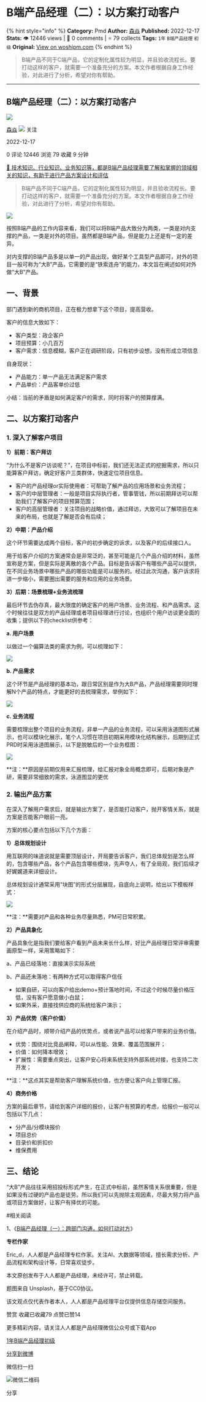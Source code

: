 # B端产品经理（二）：以方案打动客户
{% hint style="info" %}
**Category:** Pmd
**Author:** [森焱](https://www.woshipm.com/u/678450)
**Published:** 2022-12-17  
**Stats:** 👁️ 12446 views | 💬 0 comments | ⭐ 79 collects
**Tags:** `1年` `B端产品经理` `初级`
**Original:** [View on woshipm.com](https://www.woshipm.com/pmd/5708338.html)
{% endhint %}
> B端产品不同于C端产品，它的定制化属性较为明显，并且验收流程长。要打动这样的客户，就需要一个准备充分的方案。本文作者根据自身工作经验，对此进行了分析，希望对你有帮助。

---

## B端产品经理（二）：以方案打动客户

[![](https://image.woshipm.com/wp-files/2019/01/WlgJv6IqlQDsnCmjBOyC.png!/both/72x72)](https://www.woshipm.com/u/678450)

[森焱](https://www.woshipm.com/u/678450) ![](https://static.woshipm.com/tag/1121_1@2x.png) 关注

2022-12-17

0 评论 12446 浏览 79 收藏 9 分钟

[🔗 技术知识、行业知识、业务知识等，都是B端产品经理需要了解和掌握的领域相关的知识，有助于进行产品方案设计和评估](https://ke.qidianla.com/courses/bcpm)

> B端产品不同于C端产品，它的定制化属性较为明显，并且验收流程长。要打动这样的客户，就需要一个准备充分的方案。本文作者根据自身工作经验，对此进行了分析，希望对你有帮助。

![](https://image.woshipm.com/wp-files/2022/12/SpzmXmMwujPX5R2frYTr.jpg)

按照B端产品的工作内容来看，我们可以将B端产品大致分为两类，一类是对内支撑的产品，一类是对外的项目。虽然都是B端产品，但是能力上还是有一定的差异。

对内支撑的B端产品多是以单一的产品出现，做好某个工具型产品即可，对外的项目一般可称为“大B”产品，它需要的是“铁索连舟”的能力，本文旨在阐述如何对外做“大B”产品。

## 一、背景

部门遇到新的商机项目，正在极力想拿下这个项目，提高营收。

客户的信息大致如下：

*   客户类型：政企客户
*   项目预算：小几百万
*   客户需求：信息模糊，客户正在调研阶段，只有初步设想，没有形成立项信息

自身现状：

*   产品能力：单一产品无法满足客户需求
*   产品单价：产品客单价过低

小结：当前的矛盾是如何满足客户的需求，同时将客户的预算撑满。

## 二、以方案打动客户

### 1\. 深入了解客户项目

**1）前期：客户拜访**

“为什么不是客户访谈呢？”，在项目中标前，我们还无法正式的挖掘需求，所以只能算客户拜访，确定好客户三类群体，快速定位项目信息。

*   客户的产品经理or实际使用者：可帮助了解产品的应用场景和业务流程；
*   客户的中层管理者：一般是项目实际执行者，管事管钱，所以前期拜访可以帮助我们了解客户的项目预算范围；
*   客户的高层管理者：关注项目的战略价值，通过拜访，大致可以了解项目在未来的布局，也就是了解是否会有后续；

**2）中期：产品介绍**

这个环节需要达成两个目标，客户的初步确定的诉求，以及客户的后续接口人。

用于给客户介绍的方案通常会是非常泛的，甚至可能是几个产品介绍的材料，虽然宣称是方案，但是实际是离散的各个产品。目标是告诉客户有哪些产品可以提供，在不同业务场景中哪些产品的哪些功能是可以服务的。经过此次沟通，客户诉求将进一步缩小，需要圈出需要的服务和应用的业务场景。

**3）后期：场景梳理+业务流梳理**

最后环节去伪存真，最大限度的确定客户的用户场景、业务流程、和产品需求。这个时候往往是双方的产品经理或者项目经理进行讨论，也组织个用户访谈更全面的收集；提供以下的checklist供参考：

**a. 用户场景**

以做过一个偏算法类的需求为例，可以梳理如下：

![](https://image.woshipm.com/wp-files/2022/12/Gl4DHsfnXHqNEylGAWtr.png)

**b. 产品需求**

这个环节是产品经理的基本功，跟日常区别是作为大B产品，产品经理需要同时理解N个产品的特点，才能更好的去梳理需求，举例如下：

![](https://image.woshipm.com/wp-files/2022/12/Ap7jhU2KHM9S82LgQNau.png)

**c. 业务流程**

需要梳理出整个项目的业务流程，非单一产品的业务流程，可以采用泳道图形式展示，也可以模块化展示，笔个人习惯在项目初期采用模块化结构展示，后期到正式PRD时采用泳道图展示，以下是脱敏后的一个业务框图：

![](https://image.woshipm.com/wp-files/2022/12/fPTl8YIZR30lz3SnnjDR.png)

**注：**原因是前期仅用来汇报梳理，给汇报对象全局概念即可，后期对象是产研，需要非常细致的需求，泳道图显的更优

### 2\. 输出产品方案

在深入了解用户需求后，就是输出方案了，是否能打动客户，抛开客情关系，就是方案是否能客户眼前一亮。

方案的核心要点包括以下几个方面：

**1）总体规划设计**

用互联网的味道说就是需要顶层设计，开局要告诉客户，我们总体规划是怎么样的，包含哪些产品，各个产品包含哪些模块，先声夺人，有了全局观，我们后续才好娓娓道来详细设计。

总体规划设计通常采用“块图”的形式分层展现，自底向上说明，给出以下模板样式：

![](https://image.woshipm.com/wp-files/2022/12/5oskwo9JaMan4060bdlH.png)

**注：**需要对产品和各种业务尽量熟悉，PM可日常积累。

**2）产品具象化**

产品具象化是指我们要给客户看到产品未来长什么样，好比产品经理日常评审需要画原型一样，采用策略如下：

a、产品已经落地：直接演示实际系统

b、产品还未落地：有两种方式可以取得客户信任

*   如果自研，可以向客户给出demo+预计落地时间，不过这个时候尽量价格压低，没有客户愿意做小白鼠；
*   如果外采，直接找供应商的系统给客户演示；

**3）产品优势（客户价值）**

在介绍产品时，顺带介绍产品的优势点，或者说产品可以给客户带来的业务价值。

*   优势：围绕对比竞品阐释，可以从性能、效果、覆盖范围展开；
*   价值：如何降本增效；
*   扩展性：需要重点突出，让客户安心将来系统支持外部系统对接，也支持二次开发；

**注：**这点其实是帮助客户理解系统价值，也方便让客户向上管理汇报。

**4）商务价格**

方案的最后章节，请给到客户详细的报价，让客户有预算的考虑，给报价一般可以包括以下几点：

*   分产品/分模块报价
*   项目总价
*   目录价和折扣价
*   维保费用

## 三、结论

“大B”产品往往采用招投标形式产生，在正式中标前，虽然客情关系很重要，但是如果没有过硬的产品也是徒劳。所以我们可以先抛除主观因素，尽最大努力将产品或项目方案做好，让客户有择优的可能。

#相关阅读

1、《[B端产品经理（一）：跨部门沟通，如何打动对方](https://www.woshipm.com/zhichang/5354298.html)》

**专栏作家**

Eric\_d，人人都是产品经理专栏作家。关注AI、大数据等领域，擅长需求分析、产品流程和架构设计等，日常喜欢徒步。

本文原创发布于人人都是产品经理，未经许可，禁止转载。

题图来自 Unsplash，基于CC0协议。

该文观点仅代表作者本人，人人都是产品经理平台仅提供信息存储空间服务。

赞赏 收藏已收藏79 点赞已赞14

更多精彩内容，请关注人人都是产品经理微信公众号或下载App

[1年](https://www.woshipm.com/tag/1%e5%b9%b4)[B端产品经理](https://www.woshipm.com/tag/b%e7%ab%af%e4%ba%a7%e5%93%81%e7%bb%8f%e7%90%86)[初级](https://www.woshipm.com/tag/%e5%88%9d%e7%ba%a7)

[分享到微博](https://service.weibo.com/share/share.php?appkey=2775287854&title=B端产品经理（二）：以方案打动客户&url=https://www.woshipm.com/pmd/5708338.html&pic=https://image.woshipm.com/wp-files/2022/12/SpzmXmMwujPX5R2frYTr.jpg)

微信扫一扫

![微信二维码](https://api.pwmqr.com/qrcode/create/?url=https://www.woshipm.com/pmd/5708338.html)

分享